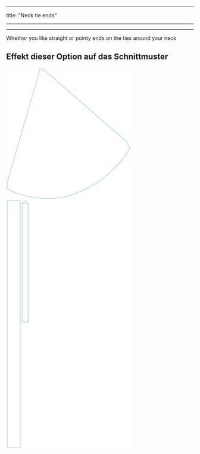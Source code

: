 - - -
title: "Neck tie ends"
- - -

---

Whether you like straight or pointy ends on the ties around your neck

## Effekt dieser Option auf das Schnittmuster

![Dieses Bild zeigt den Effekt dieser Option, indem es mehrere Varianten überlagert, die einen anderen Wert für diese Option haben](bee_necktieends_sample.svg "Effekt dieser Option auf das Schnittmuster")
